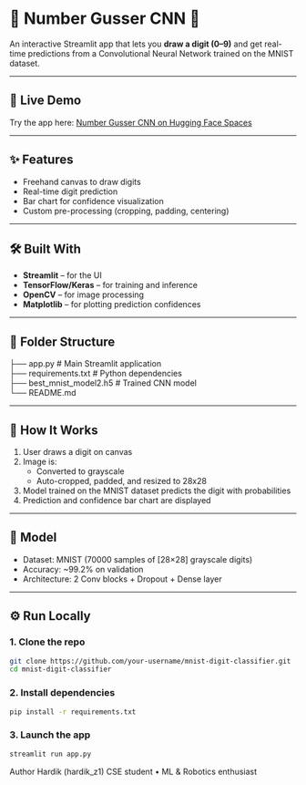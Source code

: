 # 🎲 Number Gusser CNN 🎲
An interactive Streamlit app that lets you **draw a digit (0–9)** and get real-time predictions from a Convolutional Neural Network trained on the MNIST dataset.

---

## 🚀 Live Demo

Try the app here: [Number Gusser CNN on Hugging Face Spaces](https://huggingface.co/spaces/Hardik-z1/NumberGuesserCNN)

---

## ✨ Features

- Freehand canvas to draw digits
- Real-time digit prediction
- Bar chart for confidence visualization
- Custom pre-processing (cropping, padding, centering)

---

## 🛠️ Built With

- **Streamlit** – for the UI
- **TensorFlow/Keras** – for training and inference
- **OpenCV** – for image processing
- **Matplotlib** – for plotting prediction confidences

---

## 📁 Folder Structure  
├── app.py # Main Streamlit application  
├── requirements.txt # Python dependencies  
├── best_mnist_model2.h5 # Trained CNN model  
└── README.md  


---

## 🎲 How It Works

1. User draws a digit on canvas
2. Image is:
   - Converted to grayscale
   - Auto-cropped, padded, and resized to 28x28
3. Model trained on the MNIST dataset predicts the digit with probabilities
4. Prediction and confidence bar chart are displayed

---

## 💾 Model

- Dataset: MNIST (70000 samples of [28×28] grayscale digits)
- Accuracy: ~99.2% on validation
- Architecture: 2 Conv blocks + Dropout + Dense layer

---

## ⚙️ Run Locally

### 1. Clone the repo

```bash
git clone https://github.com/your-username/mnist-digit-classifier.git
cd mnist-digit-classifier
```

### 2. Install dependencies
```bash
pip install -r requirements.txt
```

### 3. Launch the app
```bash
streamlit run app.py
```

Author
Hardik (hardik_z1)
CSE student • ML & Robotics enthusiast
